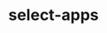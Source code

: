 # select-apps
<!-- TODO rerecord this -->
<div data-cli-player="../casts/select-apps.cast" data-rows=30></div>
<br>
